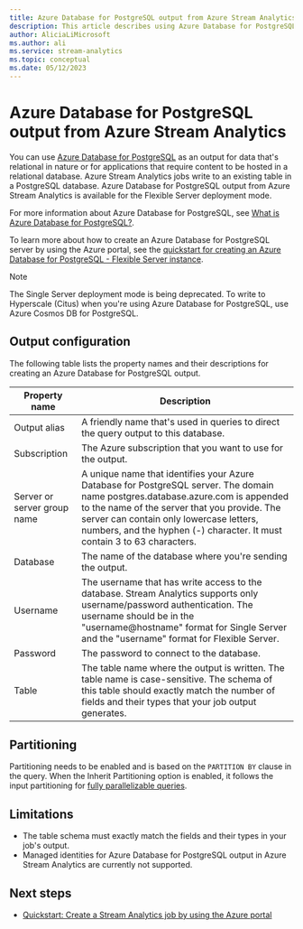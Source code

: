 ```yaml
---
title: Azure Database for PostgreSQL output from Azure Stream Analytics
description: This article describes using Azure Database for PostgreSQL as output for Azure Stream Analytics.
author: AliciaLiMicrosoft 
ms.author: ali 
ms.service: stream-analytics
ms.topic: conceptual
ms.date: 05/12/2023
---
```


# Azure Database for PostgreSQL output from Azure Stream Analytics

You can use [Azure Database for PostgreSQL](https://azure.microsoft.com/services/postgresql/) as an output for data that's relational in nature or for applications that require content to be hosted in a relational database. Azure Stream Analytics jobs write to an existing table in a PostgreSQL database. Azure Database for PostgreSQL output from Azure Stream Analytics is available for the Flexible Server deployment mode.

For more information about Azure Database for PostgreSQL, see [What is Azure Database for PostgreSQL?](../postgresql/overview.md).

To learn more about how to create an Azure Database for PostgreSQL server by using the Azure portal, see the [quickstart for creating an Azure Database for PostgreSQL - Flexible Server instance](../postgresql/flexible-server/quickstart-create-server-portal.md).

> [!NOTE]
> The Single Server deployment mode is being deprecated.
> To write to Hyperscale (Citus) when you're using Azure Database for PostgreSQL, use Azure Cosmos DB for PostgreSQL.

## Output configuration

The following table lists the property names and their descriptions for creating an Azure Database for PostgreSQL output.

| Property name | Description |
| --- | --- |
| Output alias |A friendly name that's used in queries to direct the query output to this database. |
|  Subscription |  The Azure subscription that you want to use for the output. |
| Server or server group name | A unique name that identifies your Azure Database for PostgreSQL server. The domain name postgres.database.azure.com is appended to the name of the server that you provide. The server can contain only lowercase letters, numbers, and the hyphen (-) character. It must contain 3 to 63 characters. |
| Database | The name of the database where you're sending the output. |
| Username | The username that has write access to the database. Stream Analytics supports only username/password authentication. The username should be in the "username@hostname" format for Single Server and the "username" format for Flexible Server. |
| Password | The password to connect to the database. |
| Table | The table name where the output is written. The table name is case-sensitive. The schema of this table should exactly match the number of fields and their types that your job output generates. |

## Partitioning

Partitioning needs to be enabled and is based on the `PARTITION BY` clause in the query. When the Inherit Partitioning option is enabled, it follows the input partitioning for [fully parallelizable queries](stream-analytics-scale-jobs.md).

## Limitations

* The table schema must exactly match the fields and their types in your job's output.
* Managed identities for Azure Database for PostgreSQL output in Azure Stream Analytics are currently not supported.

## Next steps

* [Quickstart: Create a Stream Analytics job by using the Azure portal](stream-analytics-quick-create-portal.md)
